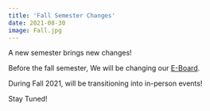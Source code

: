 ```yaml
---
title: 'Fall Semester Changes'
date: 2021-08-30
image: Fall.jpg
---
```


A new semester brings new changes! 

Before the fall semester, We will be changing our [E-Board](https://dont-panic-luc.github.io/e-board).

During Fall 2021, will be transitioning into in-person events! 

Stay Tuned!
